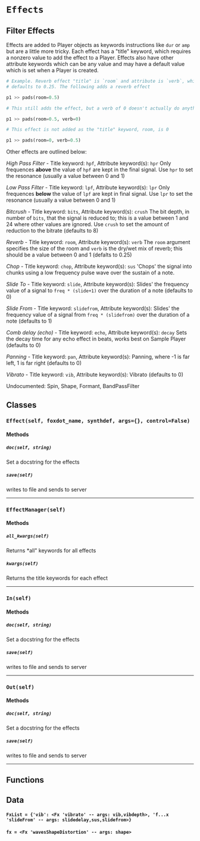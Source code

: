 # `Effects`

Filter Effects
--------------

Effects are added to Player objects as keywords instructions like `dur`
or `amp` but are a little more tricky. Each effect has a "title" keyword,
which requires a nonzero value to add the effect to a Player. Effects
also have other attribute keywords which can be any value and may have
a default value which is set when a Player is created.

```python
# Example. Reverb effect "title" is `room` and attribute is `verb`, which
# defaults to 0.25. The following adds a reverb effect

p1 >> pads(room=0.5)

# This still adds the effect, but a verb of 0 doesn't actually do anything

p1 >> pads(room=0.5, verb=0)

# This effect is not added as the "title" keyword, room, is 0

p1 >> pads(room=0, verb=0.5)
```

Other effects are outlined below:

*High Pass Filter* - Title keyword: `hpf`, Attribute keyword(s): `hpr`
Only frequences **above** the value of `hpf` are kept in the final signal. Use `hpr` to set the resonance (usually a value between 0 and 1)

*Low Pass Filter* - Title keyword: `lpf`, Attribute keyword(s): `lpr`
Only frequences **below** the value of `lpf` are kept in final signal. Use `lpr` to set the resonance (usually a value between 0 and 1)

*Bitcrush* - Title keyword: `bits`, Attribute keyword(s): `crush`
The bit depth, in number of `bits`, that the signal is reduced to; this is a value between 1 and 24 where other values are ignored. Use `crush` to set the amount of reduction to the bitrate (defaults to 8)

*Reverb* - Title keyword: `room`, Attribute keyword(s): `verb`
The `room` argument specifies the size of the room and `verb` is the dry/wet mix of reverb; this should be a value between 0 and 1 (defalts to 0.25)

*Chop* - Title keyword: `chop`, Attribute keyword(s): `sus`
'Chops' the signal into chunks using a low frequency pulse wave over the sustain of a note.

*Slide To* - Title keyword: `slide`, Attribute keyword(s):
Slides' the frequency value of a signal to `freq * (slide+1)` over the  duration of a note (defaults to 0)

*Slide From* - Title keyword: `slidefrom`, Attribute keyword(s):
Slides' the frequency value of a signal from `freq * (slidefrom)` over the  duration of a note (defaults to 1)

*Comb delay (echo)* - Title keyword: `echo`, Attribute keyword(s): `decay`
Sets the decay time for any echo effect in beats, works best on Sample Player (defaults to 0)

*Panning* - Title keyword: `pan`, Attribute keyword(s):
Panning, where -1 is far left, 1 is far right (defaults to 0)

*Vibrato* - Title keyword: `vib`, Attribute keyword(s): 
Vibrato (defaults to 0)

Undocumented: Spin, Shape, Formant, BandPassFilter

## Classes

### `Effect(self, foxdot_name, synthdef, args={}, control=False)`



#### Methods

##### `doc(self, string)`

Set a docstring for the effects

##### `save(self)`

writes to file and sends to server 

---

### `EffectManager(self)`



#### Methods

##### `all_kwargs(self)`

Returns *all" keywords for all effects 

##### `kwargs(self)`

Returns the title keywords for each effect 

---

### `In(self)`



#### Methods

##### `doc(self, string)`

Set a docstring for the effects

##### `save(self)`

writes to file and sends to server 

---

### `Out(self)`



#### Methods

##### `doc(self, string)`

Set a docstring for the effects

##### `save(self)`

writes to file and sends to server 

---

## Functions

## Data

#### `FxList = {'vib': <Fx 'vibrato' -- args: vib,vibdepth>, 'f...x 'slideFrom' -- args: slidedelay,sus,slidefrom>}`

#### `fx = <Fx 'wavesShapeDistortion' -- args: shape>`


